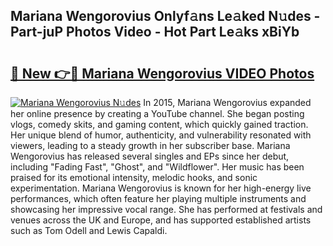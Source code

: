 ## Mariana Wengorovius Onlyf𝚊ns Le𝚊ked N𝚞des - Part-juP Photos Video - Hot Part Le𝚊ks xBiYb

# <h2><a href="http://ab56444.deff.icu/?id=Mariana+Wengorovius">🔗 New 👉🔴 Mariana Wengorovius VIDEO Photos</a></h2>

[![Mariana Wengorovius N𝚞des](https://i.imgur.com/rIISA9y.gif)](http://ab56444.deff.icu/?id=Mariana+Wengorovius)
In 2015, Mariana Wengorovius expanded her online presence by creating a YouTube channel. She began posting vlogs, comedy skits, and gaming content, which quickly gained traction. Her unique blend of humor, authenticity, and vulnerability resonated with viewers, leading to a steady growth in her subscriber base. Mariana Wengorovius has released several singles and EPs since her debut, including "Fading Fast", "Ghost", and "Wildflower". Her music has been praised for its emotional intensity, melodic hooks, and sonic experimentation. Mariana Wengorovius is known for her high-energy live performances, which often feature her playing multiple instruments and showcasing her impressive vocal range. She has performed at festivals and venues across the UK and Europe, and has supported established artists such as Tom Odell and Lewis Capaldi.
